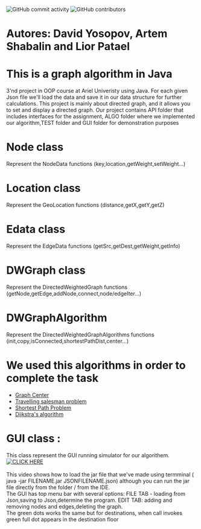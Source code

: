 ![GitHub commit activity](https://img.shields.io/github/commit-activity/m/MightyArty/Ex2_Graphs?style=plastic) ![GitHub contributors](https://img.shields.io/github/contributors/MightyArty/Ex2_Graphs?style=plastic)
# Autores: David Yosopov, Artem Shabalin and Lior Patael
# This is a graph algorithm in Java 
3'nd project in OOP course at Ariel Univeristy using Java. For each given Json file we'll load the data and save it in our data structure for further calculations.
This project is mainly about directed graph, and it allows you to set and display a directed graph.
Our project contains API folder that includes interfaces for the assignment, ALGO folder where we implemented our algorithm,TEST folder and GUI folder for demonstration purposes
# Node class
Represent the NodeData functions (key,location,getWeight,setWeight...)
# Location class
Represent the GeoLocation functions (distance,getX,getY,getZ)
# Edata class
Represent the EdgeData functions (getSrc,getDest,getWeight,getInfo)
# DWGraph class
Represent the DirectedWeightedGraph functions (getNode,getEdge,addNode,connect,node/edgeIter...)
# DWGraphAlgorithm
Represent the DirectedWeightedGraphAlgorithms functions (init,copy,isConnected,shortestPathDist,center...)
# We used this algorithms in order to complete the task
- [Graph Center](https://en.wikipedia.org/wiki/Graph_center)
- [Travelling salesman problem](https://en.wikipedia.org/wiki/Travelling_salesman_problem)
- [Shortest Path Problem](https://en.wikipedia.org/wiki/Shortest_path_problem)
- [Dijkstra's algorithm](https://en.wikipedia.org/wiki/Dijkstra%27s_algorithm)
# GUI class :
This class represent the GUI running simulator for our algorithem.<br/>
[![CLICK HERE](https://img.youtube.com/vi/rzKde6IoVKQ/maxresdefault.jpg)](https://www.youtube.com/watch?v=rzKde6IoVKQ "CLICK HERE")
<br />
<br />This video shows how to load the jar file that we've made using termminal ( java -jar FILENAME.jar JSONFILENAME.json) although you can run the jar file directly from the folder / from the IDE. 
<br /> The GUI has top menu bar with several options: FILE TAB -  loading from Json,saving to Json,determine the program.
EDIT TAB: adding and removing nodes and edges,deleting the graph.
<br />The green dots works the same but for destinations, when call invokes green full dot appears in the destination floor
